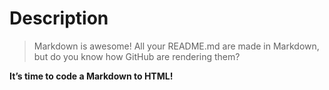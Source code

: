# Description

> Markdown is awesome! All your README.md are made in Markdown,
> but do you know how GitHub are rendering them?

**It’s time to code a Markdown to HTML!**
